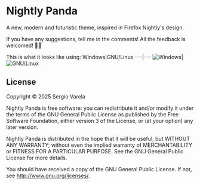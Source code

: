 # Nightly Panda
A new, modern and futuristic theme, inspired in Firefox Nightly's design.

If you have any suggestions, tell me in the comments! All the feedback is welcomed! 🦊🔥

This is what it looks like using:
Windows|GNU/Linux
---|---
![Windows](1TYXceHlIM.png)|![GNU/Linux](nightlywaytheme08-11-2021.png)

## License

Copyright © 2025 Sergio Varela

Nightly Panda is free software: you can redistribute it and/or modify it under the terms of the GNU General Public License as published by the Free Software Foundation, either version 3 of the License, or (at your option) any later version.

Nightly Panda is distributed in the hope that it will be useful, but WITHOUT ANY WARRANTY; without even the implied warranty of MERCHANTABILITY or FITNESS FOR A PARTICULAR PURPOSE. See the GNU General Public License for more details.

You should have received a copy of the GNU General Public License. If not, see http://www.gnu.org/licenses/.
